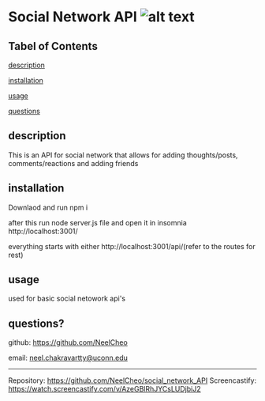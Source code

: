 # Social Network API   ![alt text](https://img.shields.io/github/license/NeelCheo/ReadMe_Generator)
## Tabel of Contents

[description](#description)

[installation](#installation)

[usage](#usage)

[questions](#questions?)


## description
This is an API for social network that allows for adding thoughts/posts, comments/reactions and adding friends

## installation
Downlaod and run npm i

after this run node server.js file and open it in insomnia http://localhost:3001/

everything starts with either http://localhost:3001/api/(refer to the routes for rest)

## usage
used for basic social netowork api's

## questions?

github: https://github.com/NeelCheo

email: neel.chakravartty@uconn.edu

-------------------------------------------

Repository: https://github.com/NeelCheo/social_network_API
Screencastify: https://watch.screencastify.com/v/AzeGBlRhJYCsLUDjbiJ2

